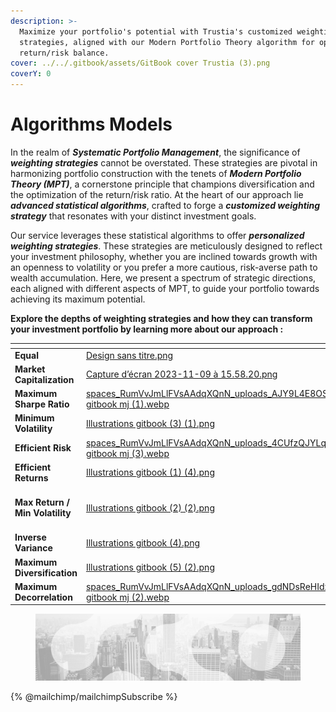 ```yaml
---
description: >-
  Maximize your portfolio's potential with Trustia's customized weighting
  strategies, aligned with our Modern Portfolio Theory algorithm for optimal
  return/risk balance.
cover: ../../.gitbook/assets/GitBook cover Trustia (3).png
coverY: 0
---
```


# Algorithms Models

In the realm of _**Systematic Portfolio Management**_, the significance of _**weighting strategies**_ cannot be overstated. These strategies are pivotal in harmonizing portfolio construction with the tenets of _**Modern Portfolio Theory (MPT)**_, a cornerstone principle that champions diversification and the optimization of the return/risk ratio. At the heart of our approach lie _**advanced statistical algorithms**_, crafted to forge a _**customized weighting strategy**_ that resonates with your distinct investment goals.

Our service leverages these statistical algorithms to offer _**personalized weighting strategies**_. These strategies are meticulously designed to reflect your investment philosophy, whether you are inclined towards growth with an openness to volatility or you prefer a more cautious, risk-averse path to wealth accumulation. Here, we present a spectrum of strategic directions, each aligned with different aspects of MPT, to guide your portfolio towards achieving its maximum potential.

**Explore the depths of weighting strategies and how they can transform your investment portfolio by learning more about our approach :**&#x20;

<table data-view="cards"><thead><tr><th></th><th data-hidden data-card-cover data-type="files"></th><th data-hidden data-card-target data-type="content-ref"></th></tr></thead><tbody><tr><td><strong>Equal</strong></td><td><a href="../../.gitbook/assets/Design sans titre.png">Design sans titre.png</a></td><td><a href="equal.md">equal.md</a></td></tr><tr><td><strong>Market Capitalization</strong></td><td><a href="../../.gitbook/assets/Capture d’écran 2023-11-09 à 15.58.20.png">Capture d’écran 2023-11-09 à 15.58.20.png</a></td><td><a href="market-capitalization.md">market-capitalization.md</a></td></tr><tr><td><strong>Maximum Sharpe Ratio</strong></td><td><a href="../../.gitbook/assets/spaces_RumVvJmLlFVsAAdqXQnN_uploads_AJY9L4E8OSp5RYUu2FWa_Illustrations gitbook mj (1).webp">spaces_RumVvJmLlFVsAAdqXQnN_uploads_AJY9L4E8OSp5RYUu2FWa_Illustrations gitbook mj (1).webp</a></td><td><a href="maximum-sharpe-ratio.md">maximum-sharpe-ratio.md</a></td></tr><tr><td><strong>Minimum</strong> <strong>Volatility</strong></td><td><a href="../../.gitbook/assets/Illustrations gitbook (3) (1).png">Illustrations gitbook (3) (1).png</a></td><td><a href="minimum-volatility.md">minimum-volatility.md</a></td></tr><tr><td><strong>Efficient Risk</strong></td><td><a href="../../.gitbook/assets/spaces_RumVvJmLlFVsAAdqXQnN_uploads_4CUfzQJYLqx7M2fTmcIF_Illustrations gitbook mj (3).webp">spaces_RumVvJmLlFVsAAdqXQnN_uploads_4CUfzQJYLqx7M2fTmcIF_Illustrations gitbook mj (3).webp</a></td><td><a href="efficient-risk.md">efficient-risk.md</a></td></tr><tr><td><strong>Efficient Returns</strong></td><td><a href="../../.gitbook/assets/Illustrations gitbook (1) (4).png">Illustrations gitbook (1) (4).png</a></td><td><a href="efficient-return.md">efficient-return.md</a></td></tr><tr><td><strong>Max Return / Min Volatility</strong></td><td><a href="../../.gitbook/assets/Illustrations gitbook (2) (2).png">Illustrations gitbook (2) (2).png</a></td><td><a href="maximum-return-minimum-volatility.md">maximum-return-minimum-volatility.md</a></td></tr><tr><td><strong>Inverse Variance</strong></td><td><a href="../../.gitbook/assets/Illustrations gitbook (4).png">Illustrations gitbook (4).png</a></td><td><a href="inverse-variance.md">inverse-variance.md</a></td></tr><tr><td><strong>Maximum Diversification</strong></td><td><a href="../../.gitbook/assets/Illustrations gitbook (5) (2).png">Illustrations gitbook (5) (2).png</a></td><td><a href="maximum-diversification.md">maximum-diversification.md</a></td></tr><tr><td><strong>Maximum Decorrelation</strong></td><td><a href="../../.gitbook/assets/spaces_RumVvJmLlFVsAAdqXQnN_uploads_gdNDsReHIdzNhliKg6vJ_Illustrations gitbook mj (2).webp">spaces_RumVvJmLlFVsAAdqXQnN_uploads_gdNDsReHIdzNhliKg6vJ_Illustrations gitbook mj (2).webp</a></td><td><a href="maximum-decorrelation.md">maximum-decorrelation.md</a></td></tr></tbody></table>

<figure><img src="../../.gitbook/assets/bgfooter.webp" alt=""><figcaption></figcaption></figure>

{% @mailchimp/mailchimpSubscribe %}
